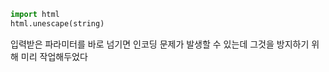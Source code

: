 
```python
import html
html.unescape(string)
```
입력받은 파라미터를 바로 넘기면 인코딩 문제가 발생할 수 있는데 그것을 방지하기 위해 미리 작업해두었다


